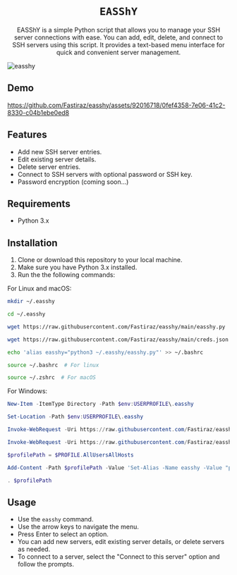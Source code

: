 <div align="center">
  <h1><code>EASShY</code></h1>
  <p>EASShY is a simple Python script that allows you to manage your SSH server connections with ease. You can add, edit, delete, and connect to SSH servers using this script. It provides a text-based menu interface for quick and convenient server management.</p>
</div>

![easshy](./assets/easshy.png)

## Demo

https://github.com/Fastiraz/easshy/assets/92016718/0fef4358-7e06-41c2-8330-c04b1ebe0ed8

## Features

- Add new SSH server entries.
- Edit existing server details.
- Delete server entries.
- Connect to SSH servers with optional password or SSH key.
- Password encryption (coming soon...)

## Requirements

- Python 3.x

## Installation

1. Clone or download this repository to your local machine.
2. Make sure you have Python 3.x installed.
3. Run the the following commands:

For Linux and macOS:
```bash
mkdir ~/.easshy

cd ~/.easshy

wget https://raw.githubusercontent.com/Fastiraz/easshy/main/easshy.py

wget https://raw.githubusercontent.com/Fastiraz/easshy/main/creds.json

echo 'alias easshy="python3 ~/.easshy/easshy.py"' >> ~/.bashrc

source ~/.bashrc  # For linux

source ~/.zshrc  # For macOS
```

For Windows:
```powershell
New-Item -ItemType Directory -Path $env:USERPROFILE\.easshy

Set-Location -Path $env:USERPROFILE\.easshy

Invoke-WebRequest -Uri https://raw.githubusercontent.com/Fastiraz/easshy/main/easshy.py -OutFile easshy.py

Invoke-WebRequest -Uri https://raw.githubusercontent.com/Fastiraz/easshy/main/creds.json -OutFile creds.json

$profilePath = $PROFILE.AllUsersAllHosts

Add-Content -Path $profilePath -Value 'Set-Alias -Name easshy -Value "python3 $env:USERPROFILE\.easshy\easshy.py"'

. $profilePath
```

## Usage

- Use the `easshy` command.
- Use the arrow keys to navigate the menu.
- Press Enter to select an option.
- You can add new servers, edit existing server details, or delete servers as needed.
- To connect to a server, select the "Connect to this server" option and follow the prompts.
